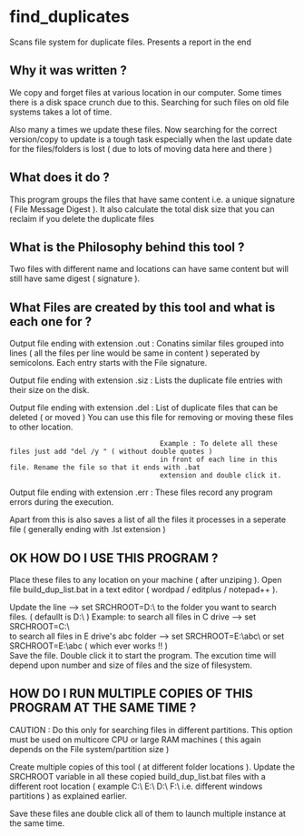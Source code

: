 find_duplicates
===============

Scans file system for duplicate files. Presents a report in the end

Why it was written ?
---------------------

We copy and forget files at various location in our computer.
Some times there is a disk space crunch due to this.
Searching for such files on old file systems takes a lot of time.

Also many a times we update these files.
Now searching for the correct version/copy to update is a tough task
especially when the last update date for the files/folders is lost
( due to lots of moving data here and there )






What does it do ?
------------------

This program groups the files that have same content i.e. a unique signature ( File Message Digest ). 
It also calculate the total disk size that you can reclaim if you delete the duplicate files






What is the Philosophy behind this tool ?
-----------------------------------------

Two files with different name and locations can have same content but will still have same digest ( signature ).






What Files are created by this tool and what is each one for ?
---------------------------------------------------------------

Output file ending with extension .out : Conatins similar files grouped into lines ( all the files per line would
                                          be same in content ) seperated by semicolons. Each entry starts with the
   									  File signature.  
										  
Output file ending with extension .siz : Lists the duplicate file entries with their size on the disk.

Output file ending with extension .del : List of duplicate files that can be deleted ( or moved )
                                         You can use this file for removing or moving these files to other location.
										 
										 Example : To delete all these files just add "del /y " ( without double quotes )
										 in front of each line in this file. Rename the file so that it ends with .bat
										 extension and double click it.	

Output file ending with extension .err : These files record any program errors during the execution.										 

Apart from this is also saves a list of all the files it processes in a seperate file ( generally ending with .lst extension )






OK HOW DO I USE THIS PROGRAM ?
-------------------------------

Place these files to any location on your machine ( after unziping ).
Open file build_dup_list.bat in a text editor ( wordpad / editplus / notepad++ ).

Update the line -->  set SRCHROOT=D:\         to the folder you want to search files. ( defaullt is D:\ )
                   Example: to search all files in C drive -->                    set SRCHROOT=C:\   
                            to search all files in E drive's abc folder -->       set SRCHROOT=E:\abc\    or 	set SRCHROOT=E:\abc        ( which ever works !! )			   
Save the file.
Double click it to start the program.
The excution time will depend upon number and size of files and the size of filesystem.



HOW DO I RUN MULTIPLE COPIES OF THIS PROGRAM AT THE SAME TIME ?
---------------------------------------------------------------

CAUTION : Do this only for searching files in different partitions.
          This option must be used on multicore CPU or large RAM machines ( this again depends on the File system/partition size )

Create multiple copies of this tool ( at different folder locations ). Update the SRCHROOT variable in all these copied  build_dup_list.bat files with a 
different root location ( example C:\ E:\ D:\ F:\ i.e. different windows partitions ) as explained earlier.

Save these files ane double click all of them to launch multiple instance at the same time.	  
		  
